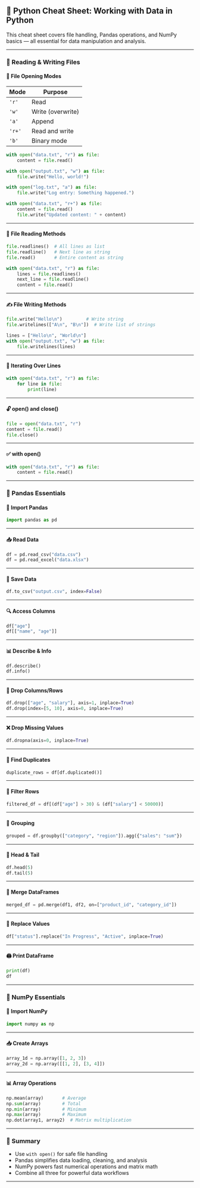 ## 🧠 Python Cheat Sheet: Working with Data in Python

This cheat sheet covers file handling, Pandas operations, and NumPy basics — all essential for data manipulation and analysis.

---

### 📂 Reading & Writing Files

#### 🔹 File Opening Modes

| Mode | Purpose |
|------|---------|
| `'r'` | Read |
| `'w'` | Write (overwrite) |
| `'a'` | Append |
| `'r+'` | Read and write |
| `'b'` | Binary mode |

```python
with open("data.txt", "r") as file:
    content = file.read()

with open("output.txt", "w") as file:
    file.write("Hello, world!")

with open("log.txt", "a") as file:
    file.write("Log entry: Something happened.")

with open("data.txt", "r+") as file:
    content = file.read()
    file.write("Updated content: " + content)
```

---

#### 📖 File Reading Methods

```python
file.readlines()  # All lines as list
file.readline()   # Next line as string
file.read()       # Entire content as string
```

```python
with open("data.txt", "r") as file:
    lines = file.readlines()
    next_line = file.readline()
    content = file.read()
```

---

#### ✍️ File Writing Methods

```python
file.write("Hello\n")         # Write string
file.writelines(["A\n", "B\n"])  # Write list of strings
```

```python
lines = ["Hello\n", "World\n"]
with open("output.txt", "w") as file:
    file.writelines(lines)
```

---

#### 🔁 Iterating Over Lines

```python
with open("data.txt", "r") as file:
    for line in file:
        print(line)
```

---

#### 🔓 open() and close()

```python
file = open("data.txt", "r")
content = file.read()
file.close()
```

---

#### ✅ with open()

```python
with open("data.txt", "r") as file:
    content = file.read()
```

---

### 🐼 Pandas Essentials

#### 🔹 Import Pandas

```python
import pandas as pd
```

---

#### 📥 Read Data

```python
df = pd.read_csv("data.csv")
df = pd.read_excel("data.xlsx")
```

---

#### 💾 Save Data

```python
df.to_csv("output.csv", index=False)
```

---

#### 🔍 Access Columns

```python
df["age"]
df[["name", "age"]]
```

---

#### 📊 Describe & Info

```python
df.describe()
df.info()
```

---

#### 🧹 Drop Columns/Rows

```python
df.drop(["age", "salary"], axis=1, inplace=True)
df.drop(index=[5, 10], axis=0, inplace=True)
```

---

#### ❌ Drop Missing Values

```python
df.dropna(axis=0, inplace=True)
```

---

#### 🔁 Find Duplicates

```python
duplicate_rows = df[df.duplicated()]
```

---

#### 🔎 Filter Rows

```python
filtered_df = df[(df["age"] > 30) & (df["salary"] < 50000)]
```

---

#### 🧮 Grouping

```python
grouped = df.groupby(["category", "region"]).agg({"sales": "sum"})
```

---

#### 👀 Head & Tail

```python
df.head(5)
df.tail(5)
```

---

#### 🔗 Merge DataFrames

```python
merged_df = pd.merge(df1, df2, on=["product_id", "category_id"])
```

---

#### 🔄 Replace Values

```python
df["status"].replace("In Progress", "Active", inplace=True)
```

---

#### 🖨️ Print DataFrame

```python
print(df)
df
```

---

### 🔢 NumPy Essentials

#### 🔹 Import NumPy

```python
import numpy as np
```

---

#### 📥 Create Arrays

```python
array_1d = np.array([1, 2, 3])
array_2d = np.array([[1, 2], [3, 4]])
```

---

#### 📊 Array Operations

```python
np.mean(array)       # Average
np.sum(array)        # Total
np.min(array)        # Minimum
np.max(array)        # Maximum
np.dot(array1, array2)  # Matrix multiplication
```

---

### 🧠 Summary

- Use `with open()` for safe file handling  
- Pandas simplifies data loading, cleaning, and analysis  
- NumPy powers fast numerical operations and matrix math  
- Combine all three for powerful data workflows

---

